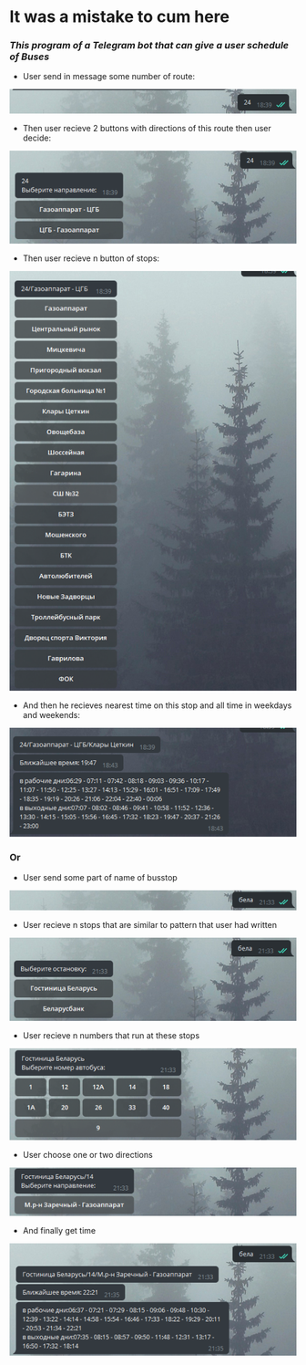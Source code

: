 # It was a mistake to cum here
### ***This program of a Telegram bot that can give a user schedule of Buses*** ###
- User send in message some number of route:

<p align="center">
<img src="img/enter_num.png">
</p>

- Then user recieve 2 buttons with directions of this route then user decide:

<p align="center">
<img src="img/dir_choose.png">
</p>

- Then user recieve n button of stops:

<p align="center">
<img src="img/n stops.png">
</p>

- And then he recieves nearest time on this stop and all time in weekdays and weekends:

<p align="center">
<img src="img/time.png">
</p>

### Or ###

- User send some part of name of busstop

<p align="center">
<img src="img/enter_stop.png">
</p>

- User recieve n stops that are similar to pattern that user had written

<p align="center">
<img src="img/s2_n_stops.png">
</p>

- User recieve n numbers that run at these stops

<p align="center">
<img src="img/s2_route_choose.png">
</p>

- User choose one or two directions

<p align="center">
<img src="img/s2_choose_dir.png">
</p>

- And finally get time

<p align="center">
<img src="img/s2_get_time.png">
</p>
